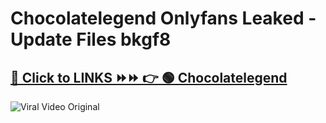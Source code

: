 
 # Chocolatelegend Onlyfans Leaked - Update Files bkgf8

## <h2><a href="https://clipsfans.com/Chocolatelegend&ref=git">🔗 Click to LINKS ⏩⏩ 👉 🟢 Chocolatelegend </a></h2>

<a href="https://clipsfans.com/Chocolatelegend&ref=git" rel="nofollow" data-target="animated-image.originalLink"><img src="https://i.ibb.co.com/xMMVF88/686577567.gif" alt="Viral Video Original" style="max-width: 100%; display: inline-block;" data-target="animated-image.originalImage"></a>

